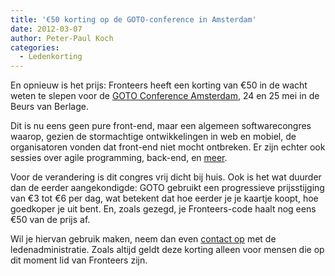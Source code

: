 ```yaml
---
title: '€50 korting op de GOTO-conference in Amsterdam'
date: 2012-03-07
author: Peter-Paul Koch
categories:
  - Ledenkorting
---
```


En opnieuw is het prijs: Fronteers heeft een korting van €50 in de wacht weten te slepen voor de [GOTO Conference Amsterdam](http://gotocon.com/amsterdam-2012/), 24 en 25 mei in de Beurs van Berlage.

Dit is nu eens geen pure front-end, maar een algemeen softwarecongres waarop, gezien de stormachtige ontwikkelingen in web en mobiel, de organisatoren vonden dat front-end niet mocht ontbreken. Er zijn echter ook sessies over agile programming, back-end, en [meer](http://gotocon.com/amsterdam-2012/tracks/).

Voor de verandering is dit congres vrij dicht bij huis. Ook is het wat duurder dan de eerder aangekondigde: GOTO gebruikt een progressieve prijsstijging van €3 tot €6 per dag, wat betekent dat hoe eerder je je kaartje koopt, hoe goedkoper je uit bent. En, zoals gezegd, je Fronteers-code haalt nog eens €50 van de prijs af.

Wil je hiervan gebruik maken, neem dan even [contact op](/contact) met de ledenadministratie. Zoals altijd geldt deze korting alleen voor mensen die op dit moment lid van Fronteers zijn.
